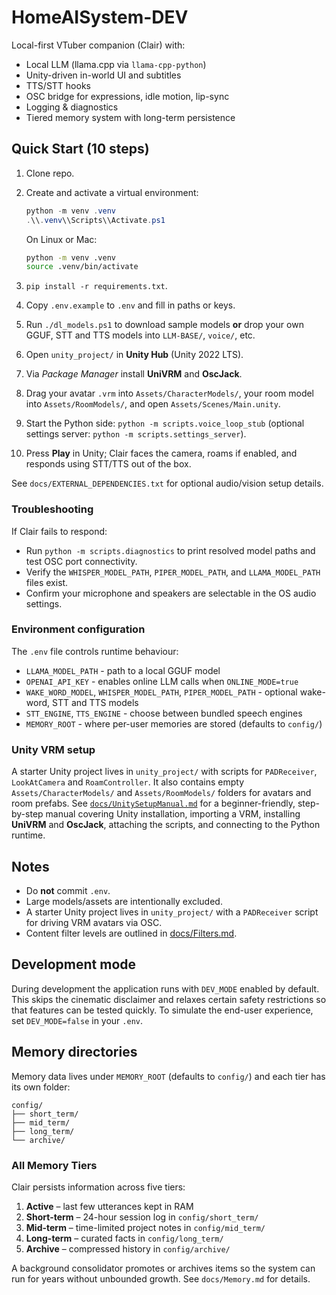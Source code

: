 # HomeAISystem-DEV

Local-first VTuber companion (Clair) with:

- Local LLM (llama.cpp via `llama-cpp-python`)
- Unity-driven in-world UI and subtitles
- TTS/STT hooks
- OSC bridge for expressions, idle motion, lip-sync
- Logging & diagnostics
- Tiered memory system with long-term persistence

## Quick Start (10 steps)

1. Clone repo.
2. Create and activate a virtual environment:

   ```powershell
   python -m venv .venv
   .\\.venv\\Scripts\\Activate.ps1
   ```

   On Linux or Mac:

   ```bash
   python -m venv .venv
   source .venv/bin/activate
   ```

3. `pip install -r requirements.txt`.
4. Copy `.env.example` to `.env` and fill in paths or keys.
5. Run `./dl_models.ps1` to download sample models **or** drop your own
   GGUF, STT and TTS models into `LLM-BASE/`, `voice/`, etc.
6. Open `unity_project/` in **Unity Hub** (Unity 2022 LTS).
7. Via *Package Manager* install **UniVRM** and **OscJack**.
8. Drag your avatar `.vrm` into `Assets/CharacterModels/`, your room model
   into `Assets/RoomModels/`, and open `Assets/Scenes/Main.unity`.
9. Start the Python side: `python -m scripts.voice_loop_stub` (optional
   settings server: `python -m scripts.settings_server`).
10. Press **Play** in Unity; Clair faces the camera, roams if enabled, and
    responds using STT/TTS out of the box.

See `docs/EXTERNAL_DEPENDENCIES.txt` for optional audio/vision setup
details.

### Troubleshooting

If Clair fails to respond:

- Run `python -m scripts.diagnostics` to print resolved model paths and
  test OSC port connectivity.
- Verify the `WHISPER_MODEL_PATH`, `PIPER_MODEL_PATH`, and
  `LLAMA_MODEL_PATH` files exist.
- Confirm your microphone and speakers are selectable in the OS audio
  settings.

### Environment configuration

The `.env` file controls runtime behaviour:

- `LLAMA_MODEL_PATH` - path to a local GGUF model
- `OPENAI_API_KEY` - enables online LLM calls when `ONLINE_MODE=true`
- `WAKE_WORD_MODEL`, `WHISPER_MODEL_PATH`, `PIPER_MODEL_PATH` - optional
  wake-word, STT and TTS models
- `STT_ENGINE`, `TTS_ENGINE` - choose between bundled speech engines
- `MEMORY_ROOT` - where per-user memories are stored (defaults to `config/`)

### Unity VRM setup

A starter Unity project lives in `unity_project/` with scripts for
`PADReceiver`, `LookAtCamera` and `RoamController`. It also contains
empty `Assets/CharacterModels/` and `Assets/RoomModels/` folders for
avatars and room prefabs. See [`docs/UnitySetupManual.md`](docs/UnitySetupManual.md)
for a beginner-friendly, step-by-step manual covering Unity
installation, importing a VRM, installing **UniVRM** and **OscJack**, attaching the
scripts, and connecting to the Python runtime.

## Notes

- Do **not** commit `.env`.
- Large models/assets are intentionally excluded.
- A starter Unity project lives in `unity_project/` with a `PADReceiver` script
  for driving VRM avatars via OSC.
- Content filter levels are outlined in [docs/Filters.md](docs/Filters.md).

## Development mode

During development the application runs with `DEV_MODE` enabled by default. This
skips the cinematic disclaimer and relaxes certain safety restrictions so that
features can be tested quickly. To simulate the end-user experience, set
`DEV_MODE=false` in your `.env`.

## Memory directories

Memory data lives under `MEMORY_ROOT` (defaults to `config/`) and each tier has
its own folder:

```text
config/
├── short_term/
├── mid_term/
├── long_term/
└── archive/
```

### All Memory Tiers

Clair persists information across five tiers:

1. **Active** – last few utterances kept in RAM
2. **Short-term** – 24-hour session log in `config/short_term/`
3. **Mid-term** – time-limited project notes in `config/mid_term/`
4. **Long-term** – curated facts in `config/long_term/`
5. **Archive** – compressed history in `config/archive/`

A background consolidator promotes or archives items so the system can run
for years without unbounded growth. See `docs/Memory.md` for details.
